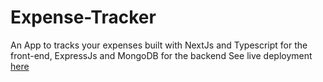 # Expense-Tracker
An App to tracks your expenses built with NextJs and Typescript for the front-end, ExpressJs and MongoDB for the backend
See live deployment [here](https://expense-app-front-end.vercel.app/) 
